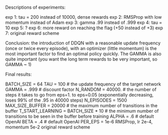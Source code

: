 Descriptions of experiments:

exp 1: tau = 200 instead of 10000, dense rewards
exp 2: RMSProp with low momentum instead of Adam
exp 3: gamma .99 instead of .999
exp 4: tau = 10
exp 5: ?
exp 6: more reward on reaching the flag (+50 instead of +3)
exp 7: original reward scheme

Conclusion: the introduction of DDQN with a reasonable update frequency (once or twice every episode), with an optimizer (little momentum) is the most important factor to
find an optimal policy quickly.
The GAMMA is also quite important (you want the long term rewards to be very important, so GAMMA ~ 1)


Final results:

BATCH_SIZE = 64
TAU = 100  # the update frequency of the target network
GAMMA = .999  # discount factor
N_RANDOM = 40000.  # the number of steps it takes to go from eps=1. to eps=0.05 (exponentially decreasing, loses 99% of the .95 in 40000 steps)
N_EPISODES = 1500
MAX_SIZE_BUFFER = 20000  # the maximum number of transitions in the buffer
T_START_LEARNING = BATCH_SIZE * 10  # the minimum number of transitions to be seen in the buffer before training
ALPHA = .6  # default OpenAI
BETA = .4  # default OpenAI
PER_EPS = 1e-6
RMSProp, lr 2e-4, momentum 5e-2
original reward scheme